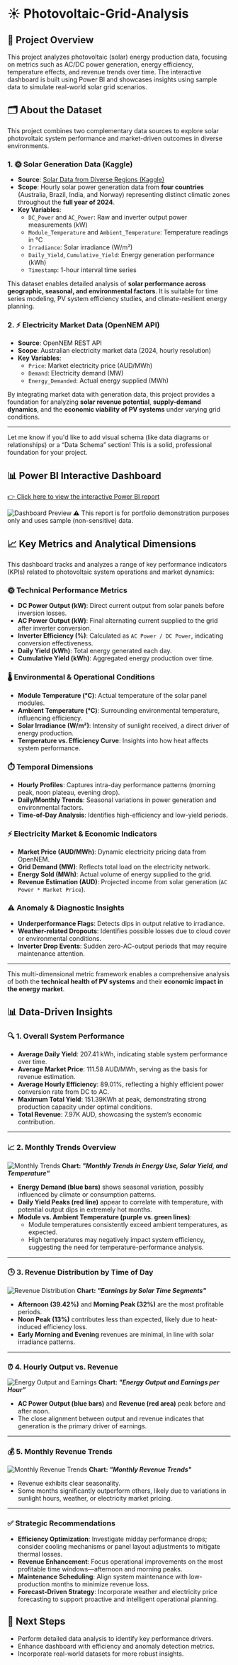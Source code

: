 # ☀️ Photovoltaic-Grid-Analysis

## 📘 Project Overview

This project analyzes photovoltaic (solar) energy production data, focusing on metrics such as AC/DC power generation, energy efficiency, temperature effects, and revenue trends over time. The interactive dashboard is built using Power BI and showcases insights using sample data to simulate real-world solar grid scenarios.

## 🗂️ About the Dataset

This project combines two complementary data sources to explore solar photovoltaic system performance and market-driven outcomes in diverse environments.

### 1. 🌞 Solar Generation Data (Kaggle)

- **Source**: [Solar Data from Diverse Regions (Kaggle)](https://www.kaggle.com/datasets/examsgovt/solar-data-from-diverse-regions)
- **Scope**: Hourly solar power generation data from **four countries** (Australia, Brazil, India, and Norway) representing distinct climatic zones throughout the **full year of 2024**.
- **Key Variables**:
  - `DC_Power` and `AC_Power`: Raw and inverter output power measurements (kW)
  - `Module_Temperature` and `Ambient_Temperature`: Temperature readings in °C
  - `Irradiance`: Solar irradiance (W/m²)
  - `Daily_Yield`, `Cumulative_Yield`: Energy generation performance (kWh)
  - `Timestamp`: 1-hour interval time series

This dataset enables detailed analysis of **solar performance across geographic, seasonal, and environmental factors**. It is suitable for time series modeling, PV system efficiency studies, and climate-resilient energy planning.

### 2. ⚡ Electricity Market Data (OpenNEM API)

- **Source**: OpenNEM REST API
- **Scope**: Australian electricity market data (2024, hourly resolution)
- **Key Variables**:
  - `Price`: Market electricity price (AUD/MWh)
  - `Demand`: Electricity demand (MW)
  - `Energy_Demanded`: Actual energy supplied (MWh)

By integrating market data with generation data, this project provides a foundation for analyzing **solar revenue potential**, **supply-demand dynamics**, and the **economic viability of PV systems** under varying grid conditions.

---

Let me know if you'd like to add visual schema (like data diagrams or relationships) or a “Data Schema” section! This is a solid, professional foundation for your project.

## 📊 Power BI Interactive Dashboard

[👉 Click here to view the interactive Power BI report](https://app.powerbi.com/view?r=eyJrIjoiMWExMThhMTYtOTQ1Yy00ZWFhLWI1Y2MtM2Y4NDNiY2Q5YTE4IiwidCI6ImJmZjRmNmRiLWU4MGQtNDhkOC1iODQ5LWIxNjc1NmY0NWE1ZSIsImMiOjh9)

![Dashboard Preview](images/solar_dashboard.png)
⚠️ This report is for portfolio demonstration purposes only and uses sample (non-sensitive) data.

## 📈 Key Metrics and Analytical Dimensions

This dashboard tracks and analyzes a range of key performance indicators (KPIs) related to photovoltaic system operations and market dynamics:

### 🌞 Technical Performance Metrics
- **DC Power Output (kW)**: Direct current output from solar panels before inversion losses.
- **AC Power Output (kW)**: Final alternating current supplied to the grid after inverter conversion.
- **Inverter Efficiency (%)**: Calculated as `AC Power / DC Power`, indicating conversion effectiveness.
- **Daily Yield (kWh)**: Total energy generated each day.
- **Cumulative Yield (kWh)**: Aggregated energy production over time.

### 🌡️ Environmental & Operational Conditions
- **Module Temperature (°C)**: Actual temperature of the solar panel modules.
- **Ambient Temperature (°C)**: Surrounding environmental temperature, influencing efficiency.
- **Solar Irradiance (W/m²)**: Intensity of sunlight received, a direct driver of energy production.
- **Temperature vs. Efficiency Curve**: Insights into how heat affects system performance.

### ⏱️ Temporal Dimensions
- **Hourly Profiles**: Captures intra-day performance patterns (morning peak, noon plateau, evening drop).
- **Daily/Monthly Trends**: Seasonal variations in power generation and environmental factors.
- **Time-of-Day Analysis**: Identifies high-efficiency and low-yield periods.

### ⚡ Electricity Market & Economic Indicators
- **Market Price (AUD/MWh)**: Dynamic electricity pricing data from OpenNEM.
- **Grid Demand (MW)**: Reflects total load on the electricity network.
- **Energy Sold (MWh)**: Actual volume of energy supplied to the grid.
- **Revenue Estimation (AUD)**: Projected income from solar generation (`AC Power * Market Price`).

### ⚠️ Anomaly & Diagnostic Insights
- **Underperformance Flags**: Detects dips in output relative to irradiance.
- **Weather-related Dropouts**: Identifies possible losses due to cloud cover or environmental conditions.
- **Inverter Drop Events**: Sudden zero-AC-output periods that may require maintenance attention.

---

This multi-dimensional metric framework enables a comprehensive analysis of both the **technical health of PV systems** and their **economic impact in the energy market**.

## 📊 Data-Driven Insights

### 🔍 1. Overall System Performance
- **Average Daily Yield**: 207.41 kWh, indicating stable system performance over time.
- **Average Market Price**: 111.58 AUD/MWh, serving as the basis for revenue estimation.
- **Average Hourly Efficiency**: 89.01%, reflecting a highly efficient power conversion rate from DC to AC.
- **Maximum Total Yield**: 151.39KWh at peak, demonstrating strong production capacity under optimal conditions.
- **Total Revenue**: 7.97K AUD, showcasing the system’s economic contribution.

---

### 📈 2. Monthly Trends Overview  
![Monthly Trends](images/Monthly_Trends.png)
**Chart: _"Monthly Trends in Energy Use, Solar Yield, and Temperature"_**
- **Energy Demand (blue bars)** shows seasonal variation, possibly influenced by climate or consumption patterns.
- **Daily Yield Peaks (red line)** appear to correlate with temperature, with potential output dips in extremely hot months.
- **Module vs. Ambient Temperature (purple vs. green lines)**:
  - Module temperatures consistently exceed ambient temperatures, as expected.
  - High temperatures may negatively impact system efficiency, suggesting the need for temperature-performance analysis.

---

### 🕒 3. Revenue Distribution by Time of Day  
![Revenue Distribution](images/Revenue_Distribution.png)
**Chart: _"Earnings by Solar Time Segments"_**
- **Afternoon (39.42%)** and **Morning Peak (32%)** are the most profitable periods.
- **Noon Peak (13%)** contributes less than expected, likely due to heat-induced efficiency loss.
- **Early Morning and Evening** revenues are minimal, in line with solar irradiance patterns.

---

### ⏰ 4. Hourly Output vs. Revenue  
![Energy Output and Earnings](images/Energy_Output_and_Earnings.png)
**Chart: _"Energy Output and Earnings per Hour"_**
- **AC Power Output (blue bars)** and **Revenue (red area)** peak before and after noon.
- The close alignment between output and revenue indicates that generation is the primary driver of earnings.

---

### 💰 5. Monthly Revenue Trends  
![Monthly Revenue Trends](images/Monthly_Revenue_Trends.png)
**Chart: _"Monthly Revenue Trends"_**
- Revenue exhibits clear seasonality.
- Some months significantly outperform others, likely due to variations in sunlight hours, weather, or electricity market pricing.

---

### ✅ Strategic Recommendations

- **Efficiency Optimization**: Investigate midday performance drops; consider cooling mechanisms or panel layout adjustments to mitigate thermal losses.
- **Revenue Enhancement**: Focus operational improvements on the most profitable time windows—afternoon and morning peaks.
- **Maintenance Scheduling**: Align system maintenance with low-production months to minimize revenue loss.
- **Forecast-Driven Strategy**: Incorporate weather and electricity price forecasting to support proactive and intelligent operational planning.

## 🚀 Next Steps

- Perform detailed data analysis to identify key performance drivers.
- Enhance dashboard with efficiency and anomaly detection metrics.
- Incorporate real-world datasets for more robust insights.